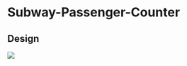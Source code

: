 # Subway-Passenger-Counter
## Design 
<img src='https://github.com/user-attachments/assets/c6a3597a-c094-4ed2-9eff-23debd11bced' />



